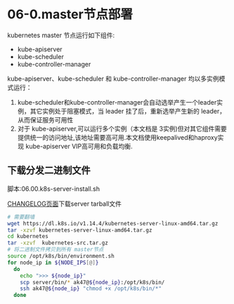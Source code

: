 <!--
 * @Author: cnak47
 * @Date: 2018-12-18 10:36:38
 * @LastEditors: cnak47
 * @LastEditTime: 2019-08-14 22:32:32
 * @Description: 
 -->

# 06-0.master节点部署

kubernetes master 节点运行如下组件:

- kube-apiserver
- kube-scheduler
- kube-controller-manager

kube-apiserver、kube-scheduler 和 kube-controller-manager 均以多实例模式运行：

1. kube-scheduler和kube-controller-manager会自动选举产生一个leader实例，其它实例处于阻塞模式，当 leader 挂了后，重新选举产生新的 leader，从而保证服务可用性
2. 对于 kube-apiserver,可以运行多个实例（本文档是 3实例)但对其它组件需要提供统一的访问地址,该地址需要高可用.本文档使用keepalived和haproxy实现 kube-apiserver VIP高可用和负载均衡.

## 下载分发二进制文件

脚本:06.00.k8s-server-install.sh

[CHANGELOG页面](https://github.com/kubernetes/kubernetes/blob/master/CHANGELOG.md)下载server tarball文件

```bash
# 需要翻墙
wget https://dl.k8s.io/v1.14.4/kubernetes-server-linux-amd64.tar.gz
tar -xzvf kubernetes-server-linux-amd64.tar.gz
cd kubernetes
tar -xzvf  kubernetes-src.tar.gz
# 将二进制文件拷贝到所有 master节点
source /opt/k8s/bin/environment.sh
for node_ip in ${NODE_IPS[@]}
  do
    echo ">>> ${node_ip}"
    scp server/bin/* ak47@${node_ip}:/opt/k8s/bin/
    ssh ak47@${node_ip} "chmod +x /opt/k8s/bin/*"
  done
```
